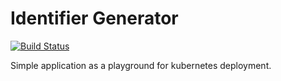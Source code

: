 # Identifier Generator

[![Build Status](https://dev.azure.com/mateuszdszymanski/IdentifierGenerator/_apis/build/status/mateusz-szymanski.identifier-generator?branchName=master)](https://dev.azure.com/mateuszdszymanski/IdentifierGenerator/_build/latest?definitionId=2&branchName=master)

Simple application as a playground for kubernetes deployment.